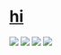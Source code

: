 # [hi](https://linktr.ee/qeaml)

[<img src="https://img.shields.io/badge/Twitter%20-%231DA1F2.svg?&style=for-the-badge&logo=Twitter&logoColor=white"/>](https://twitter.com/qeaml_)
[<img src="https://img.shields.io/badge/Twitch%20-%239146FF.svg?&style=for-the-badge&logo=Twitch&logoColor=white"/>](https://twitch.tv/qeaml)
[<img src="https://img.shields.io/badge/YouTube%20-%23FF0000.svg?&style=for-the-badge&logo=YouTube&logoColor=white"/>](https://youtube.com/channel/UCPZ46lKEns2OT0oDUMsTeGA)
[<img src="https://img.shields.io/badge/discord-%237289DA.svg?&style=for-the-badge&logo=discord&logoColor=white"/>](https://discord.gg/Rq9u5He)
